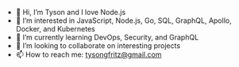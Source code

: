 - 👋 Hi, I’m Tyson and I love Node.js
- 👀 I’m interested in JavaScript, Node.js, Go, SQL, GraphQL, Apollo, Docker, and Kubernetes
- 🌱 I’m currently learning DevOps, Security, and GraphQL
- 💞️ I’m looking to collaborate on interesting projects
- 📫 How to reach me: tysongfritz@gmail.com
